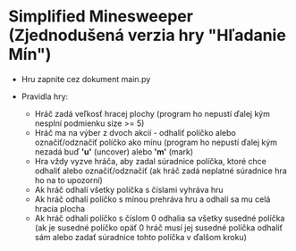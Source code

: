 # Simplified Minesweeper (Zjednodušená verzia hry "Hľadanie Mín")

* Hru zapnite cez dokument main.py

* Pravidla hry:
  - Hráč zadá veľkosť hracej plochy (program ho nepustí ďalej kým nesplní podmienku size >= 5)
  - Hráč ma na výber z dvoch akcií - odhaliť políčko alebo označiť/odznačiť políčko ako mínu (program ho nepustí ďalej kým nezadá buď **'u'** (uncover) alebo **'m'** (mark)
  - Hra vždy vyzve hráča, aby zadal súradnice políčka, ktoré chce odhaliť alebo označiť/odznačiť (ak hráč zadá neplatné súradnice hra ho na to upozorní)
  - Ak hráč odhalí všetky políčka s číslami vyhráva hru
  - Ak hráč odhalí políčko s mínou prehráva hru a odhalí sa mu celá hracia plocha
  - Ak hráč odhalí políčko s číslom 0 odhalia sa všetky susedné políčka (ak je susedné políčko opäť 0 hráč musí jej susedné políčka odhaliť sám alebo zadať súradnice tohto políčka v ďalšom kroku)

